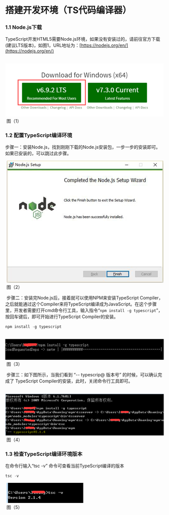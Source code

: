 # 搭建开发环境（TS代码编译器）



### 1.1 Node.js下载

​        TypeScript开发HTML5需要Node.js环境，如果没有安装过的，请前往官方下载(建议LTS版本)，如图1，URL地址为：[https://nodejs.org/en/](https://nodejs.org/en/)

​        ![blob.png](img/1.png)<br/>
​         图（1）

### 1.2 配置TypeScript编译环境

​        步骤一：安装Node.js，找到刚刚下载的Node.js安装包，一步一步的安装即可。如果已安装的，可以跳过此步骤。

​        ![blob.png](img/2.png)<br/>
​         图（2）

 

​        步骤二：安装完Node.js后，接着就可以使用NPM来安装TypeScript Compiler，之后就能通过这个Compiler来将TypeScript编译成为JavaScript。在这个步骤里，开发者需要打开cmd命令行工具，输入指令“`npm install -g typescript`”，按回车键后，即可开始进行TypeScript Compiler的安装。

```typescript
npm install -g typescript
```

​        ![blob.png](img/3.png)<br/>
​         图（3）



​         步骤三：如下图所示，当我们看到 “-- typescrip@ 版本号” 的时候，可以确认完成了 TypeScript Compiler的安装，此时，关闭命令行工具即可。 

​        ![blob.png](img/4.png)<br/>
​         图（4）



###  1.3 检查TypeScript编译环境版本

在命令行输入“tsc -v” 命令可查看当前TypeScript编译的版本

```typescript
tsc -v
```

​       ![blob.png](img/5.png)<br/>
​         图（5）